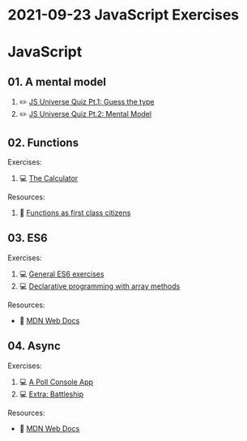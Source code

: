 # 2021-09-23 JavaScript Exercises


# JavaScript

## 01. A mental model

1. ✏️ [JS Universe Quiz Pt.1: Guess the type](https://davidvangompel.typeform.com/to/Tp5QYVEF)
2. ✏️ [JS Universe Quiz Pt.2: Mental Model](https://davidvangompel.typeform.com/to/YBlqIPWk)

## 02. Functions

Exercises:

1. 💻 [The Calculator](./exercises/02-functions)

Resources:

1. 📄 [Functions as first class citizens]('./exercises/02-functions/reference.js')

## 03. ES6

Exercises:

1. 💻 [General ES6 exercises](./exercises/03-es6)
2. 💻 [Declarative programming with array methods](./exercises/03-es6-arrays)


Resources:

- 📄  [MDN Web Docs](https://developer.mozilla.org/en-US/docs/Web/JavaScript)

## 04. Async

Exercises:

1. 💻 [A Poll Console App](./exercises/04-async)
2. 💻 [Extra: Battleship](./exercises/04-async-extra)

Resources:

- 📄  [MDN Web Docs](https://developer.mozilla.org/en-US/docs/Web/API/Fetch_API/Using_Fetch)